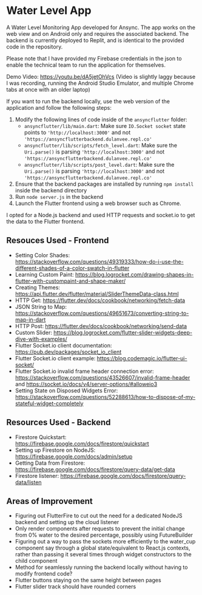 # Water Level App

A Water Level Monitoring App developed for Ansync. The app works on the web view and on Android only and requires the associated backend. The backend is currently deployed to Replit, and is identical to the provided code in the repository.

Please note that I have provided my Firebase credentials in the json to enable the technical team to run the application for themselves.

Demo Video: https://youtu.be/dA5jetOhVcs
(Video is slightly laggy because I was recording, running the Android Studio Emulator, and multiple Chrome tabs at once with an older laptop)

If you want to run the backend locally, use the web version of the application and follow the following steps:
1. Modify the following lines of code inside of the `ansyncflutter` folder:
   * `ansyncflutter/lib/main.dart`: Make sure `IO.Socket socket` state points to `'http://localhost:3000'` and not `'https://ansyncflutterbackend.dulanvee.repl.co'`
   * `ansyncflutter/lib/scripts/fetch_level.dart`: Make sure the `Uri.parse()` is parsing `'http://localhost:3000'` and not `'https://ansyncflutterbackend.dulanvee.repl.co'`
   * `ansyncflutter/lib/scripts/post_level.dart`: Make sure the `Uri.parse()` is parsing `'http://localhost:3000'` and not `'https://ansyncflutterbackend.dulanvee.repl.co'`
2. Ensure that the backend packages are installed by running `npm install` inside the backend directory
3. Run `node server.js` in the backend
4. Launch the Flutter frontend using a web browser such as Chrome.

I opted for a Node.js backend and used HTTP requests and socket.io to get the data to the Flutter frontend.

## Resouces Used - Frontend
* Setting Color Shades: https://stackoverflow.com/questions/49319333/how-do-i-use-the-different-shades-of-a-color-swatch-in-flutter
* Learning Custom Paint: https://blog.logrocket.com/drawing-shapes-in-flutter-with-custompaint-and-shape-maker/
* Creating Themes: https://api.flutter.dev/flutter/material/SliderThemeData-class.html
* HTTP Get: https://flutter.dev/docs/cookbook/networking/fetch-data
* JSON String to Map: https://stackoverflow.com/questions/49651673/converting-string-to-map-in-dart
* HTTP Post: https://flutter.dev/docs/cookbook/networking/send-data
* Custom Slider: https://blog.logrocket.com/flutter-slider-widgets-deep-dive-with-examples/
* Flutter Socket.io client documentation: https://pub.dev/packages/socket_io_client
* Flutter Socket.io client example: https://blog.codemagic.io/flutter-ui-socket/
* Flutter Socket.io invalid frame header connection error: https://stackoverflow.com/questions/43526607/invalid-frame-header and https://socket.io/docs/v4/server-options/#alloweio3
* Setting State on Disposed Widgets Error: https://stackoverflow.com/questions/52288613/how-to-dispose-of-my-stateful-widget-completely

## Resources Used - Backend
* Firestore Quickstart: https://firebase.google.com/docs/firestore/quickstart
* Setting up Firestore on NodeJS: https://firebase.google.com/docs/admin/setup
* Getting Data from Firestore: https://firebase.google.com/docs/firestore/query-data/get-data
* Firestore listener: https://firebase.google.com/docs/firestore/query-data/listen

## Areas of Improvement
* Figuring out FlutterFire to cut out the need for a dedicated NodeJS backend and setting up the cloud listener
* Only render components after requests to prevent the initial change from 0% water to the desired percentage, possibly using FutureBuilder
* Figuring out a way to pass the sockets more efficiently to the water_cup component say through a global state/equivalent to React.js contexts, rather than passing it several times through widget constructors to the child component
* Method for seamlessly running the backend locally without having to modify frontend code?
* Flutter buttons staying on the same height between pages
* Flutter slider track should have rounded corners